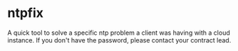 # ntpfix

A quick tool to solve a specific ntp problem a client was having with a cloud instance. If you don't have the password, please contact your contract lead.
